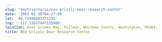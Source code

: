 ```yaml
---
slug: "daytrip/na/us/wsu-grizzly-bear-research-center"
date: '2001-01-30T04:37:00'
lat: '46.72946683771232'
lng: '-117.13937947135008'
location: East Grimes Way, Pullman, Whitman County, Washington, 99164, United States
title: WSU Grizzly Bear Research Center
---
```



